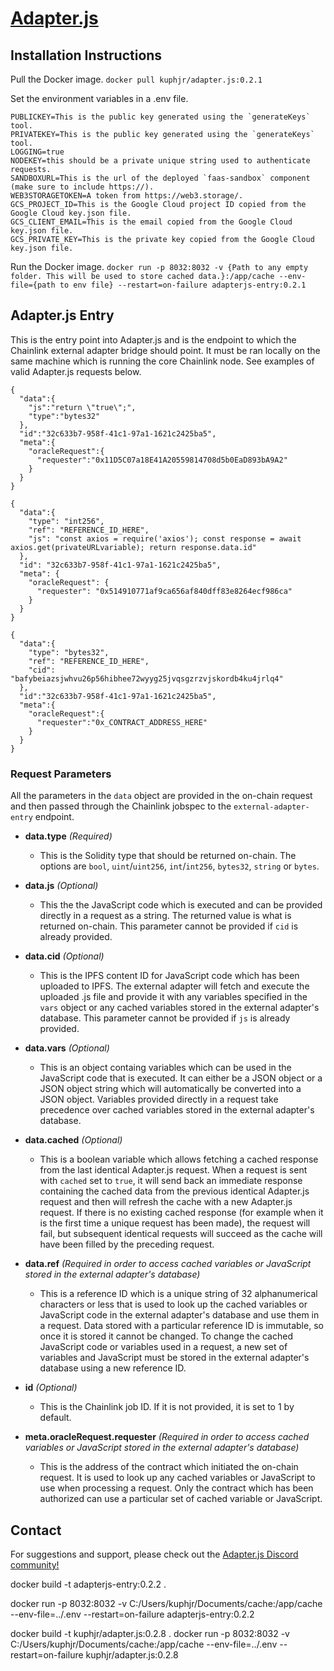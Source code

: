 # [Adapter.js](https://adapterjs.link/)

## Installation Instructions

Pull the Docker image.
`docker pull kuphjr/adapter.js:0.2.1`

Set the environment variables in a .env file.
```
PUBLICKEY=This is the public key generated using the `generateKeys` tool.
PRIVATEKEY=This is the public key generated using the `generateKeys` tool.
LOGGING=true
NODEKEY=this should be a private unique string used to authenticate requests.
SANDBOXURL=This is the url of the deployed `faas-sandbox` component (make sure to include https://).
WEB3STORAGETOKEN=A token from https://web3.storage/.
GCS_PROJECT_ID=This is the Google Cloud project ID copied from the Google Cloud key.json file.
GCS_CLIENT_EMAIL=This is the email copied from the Google Cloud key.json file.
GCS_PRIVATE_KEY=This is the private key copied from the Google Cloud key.json file.
```

Run the Docker image.
`docker run -p 8032:8032 -v {Path to any empty folder. This will be used to store cached data.}:/app/cache --env-file={path to env file} --restart=on-failure adapterjs-entry:0.2.1`

## Adapter.js Entry

This is the entry point into Adapter.js and is the endpoint to which the Chainlink external adapter bridge should point.  It must be ran locally on the same machine which is running the core Chainlink node.  See examples of valid Adapter.js requests below.

```
{
  "data":{
    "js":"return \"true\";",
    "type":"bytes32"
  },
  "id":"32c633b7-958f-41c1-97a1-1621c2425ba5",
  "meta":{
    "oracleRequest":{
      "requester":"0x11D5C07a18E41A20559814708d5b0EaD893bA9A2"
    }
  }
}
```

```
{
  "data":{
    "type": "int256",
    "ref": "REFERENCE_ID_HERE",
    "js": "const axios = require('axios'); const response = await axios.get(privateURLvariable); return response.data.id"
  },
  "id": "32c633b7-958f-41c1-97a1-1621c2425ba5",
  "meta": {
    "oracleRequest": {
      "requester": "0x514910771af9ca656af840dff83e8264ecf986ca"
    }
  }
}
```

```
{
  "data":{
    "type": "bytes32",
    "ref": "REFERENCE_ID_HERE",
    "cid": "bafybeiazsjwhvu26p56hibhee72wyyg25jvqsgzrzvjskordb4ku4jrlq4"
  },
  "id":"32c633b7-958f-41c1-97a1-1621c2425ba5",
  "meta":{
    "oracleRequest":{
      "requester":"0x_CONTRACT_ADDRESS_HERE"
    }
  }
}
```

### Request Parameters

All the parameters in the `data` object are provided in the on-chain request and then passed through the Chainlink jobspec to the `external-adapter-entry` endpoint.

* **data.type** *(Required)*
    - This is the Solidity type that should be returned on-chain.  The options are `bool`, `uint`/`uint256`, `int`/`int256`, `bytes32`, `string` or `bytes`.

* **data.js** *(Optional)*
  - This the the JavaScript code which is executed and can be provided directly in a request as a string.  The returned value is what is returned on-chain.  This parameter cannot be provided if `cid` is already provided.

* **data.cid** *(Optional)*
    - This is the IPFS content ID for JavaScript code which has been uploaded to IPFS.  The external adapter will fetch and execute the uploaded .js file and provide it with any variables specified in the `vars` object or any cached variables stored in the external adapter's database.  This parameter cannot be provided if `js` is already provided.

* **data.vars** *(Optional)*
    - This is an object containg variables which can be used in the JavaScript code that is executed.  It can either be a JSON object or a JSON object string which will automatically be converted into a JSON object.  Variables provided directly in a request take precedence over cached variables stored in the external adapter's database.

* **data.cached** *(Optional)*
    - This is a boolean variable which allows fetching a cached response from the last identical Adapter.js request.  When a request is sent with `cached` set to `true`, it will send back an immediate response containing the cached data from the previous identical Adapter.js request and then will refresh the cache with a new Adapter.js request.  If there is no existing cached response (for example when it is the first time a unique request has been made), the request will fail, but subsequent identical requests will succeed as the cache will have been filled by the preceding request.

* **data.ref** *(Required in order to access cached variables or JavaScript stored in the external adapter's database)*
    - This is a reference ID which is a unique string of 32 alphanumerical characters or less that is used to look up the cached variables or JavaScript code in the external adapter's database and use them in a request.  Data stored with a particular reference ID is immutable, so once it is stored it cannot be changed.  To change the cached JavaScript code or variables used in a request, a new set of variables and JavaScript must be stored in the external adapter's database using a new reference ID.

* **id** *(Optional)*
    - This is the Chainlink job ID.  If it is not provided, it is set to 1 by default.

* **meta.oracleRequest.requester** *(Required in order to access cached variables or JavaScript stored in the external adapter's database)*
    - This is the address of the contract which initiated the on-chain request.  It is used to look up any cached variables or JavaScript to use when processing a request.  Only the contract which has been authorized can use a particular set of cached variable or JavaScript.

## Contact

For suggestions and support, please check out the [Adapter.js Discord community!](https://discord.com/invite/jpGx9tMRWa)

docker build -t adapterjs-entry:0.2.2 .

docker run -p 8032:8032 -v C:/Users/kuphjr/Documents/cache:/app/cache --env-file=../.env --restart=on-failure adapterjs-entry:0.2.2

docker build -t kuphjr/adapter.js:0.2.8 .
docker run -p 8032:8032 -v C:/Users/kuphjr/Documents/cache:/app/cache --env-file=../.env --restart=on-failure kuphjr/adapter.js:0.2.8